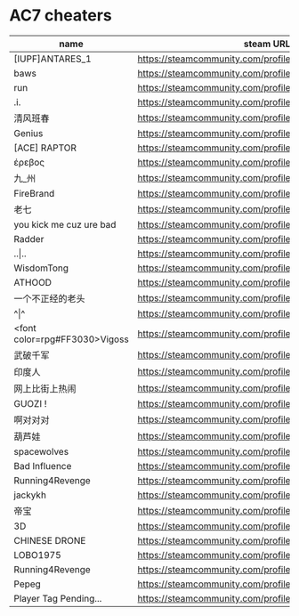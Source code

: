 # AC7 cheaters

| name | steam URL |
| ------ | ------ |
| [IUPF]ANTARES_1 | https://steamcommunity.com/profiles/76561198979114041 |
| baws | https://steamcommunity.com/profiles/76561198081430238 |
| run | https://steamcommunity.com/profiles/76561199048027117 |
| .i. | https://steamcommunity.com/profiles/76561198107896591 |
| 清风班春 | https://steamcommunity.com/profiles/76561198938976695 |
| Genius | https://steamcommunity.com/profiles/76561198839646162 |
| [ACE] RAPTOR | https://steamcommunity.com/profiles/76561198073103373 |
| έρεβος | https://steamcommunity.com/profiles/76561198209173436 |
| 九_州 | https://steamcommunity.com/profiles/76561198973679329 |
| FireBrand | https://steamcommunity.com/profiles/76561198026289985 |
| 老七 | https://steamcommunity.com/profiles/76561199070000800 |
| you kick me cuz ure bad | https://steamcommunity.com/profiles/76561199086244180 |
| Radder | https://steamcommunity.com/profiles/76561198084874424 |
| ..&#124;.. | https://steamcommunity.com/profiles/76561198108197134 |
| WisdomTong | https://steamcommunity.com/profiles/76561198407886594 |
| ATHOOD | https://steamcommunity.com/profiles/76561198101337488 |
| 一个不正经的老头 | https://steamcommunity.com/profiles/76561198851216499 |
| ^&#124;^ | https://steamcommunity.com/profiles/76561199066388594 |
| &lt;font color=rpg#FF3030&gt;Vigoss | https://steamcommunity.com/profiles/76561198078057512 |
| 武破千军 | https://steamcommunity.com/profiles/76561198076137075 |
| 印度人 | https://steamcommunity.com/profiles/76561199032447430 |
| 网上比街上热闹 | https://steamcommunity.com/profiles/76561199028490431 |
| GUOZI ! | https://steamcommunity.com/profiles/76561198445457868 |
| 啊对对对 | https://steamcommunity.com/profiles/76561198368034387 |
| 葫芦娃 | https://steamcommunity.com/profiles/76561199116012716 |
| spacewolves | https://steamcommunity.com/profiles/76561198176636826 |
| Bad Influence | https://steamcommunity.com/profiles/76561199201981441 |
| Running4Revenge | https://steamcommunity.com/profiles/76561198080498773 |
| jackykh | https://steamcommunity.com/profiles/76561198083979694 |
| 帝宝 | https://steamcommunity.com/profiles/76561199214277508 |
| 3D | https://steamcommunity.com/profiles/76561198818703363 |
| CHINESE DRONE | https://steamcommunity.com/profiles/76561199247196637 |
| LOBO1975 | https://steamcommunity.com/profiles/76561198143645427 |
| Running4Revenge | https://steamcommunity.com/profiles/76561198080498773 |
| Pepeg | https://steamcommunity.com/profiles/76561198161141089 |
| Player Tag Pending... | https://steamcommunity.com/profiles/76561198035733380 |
